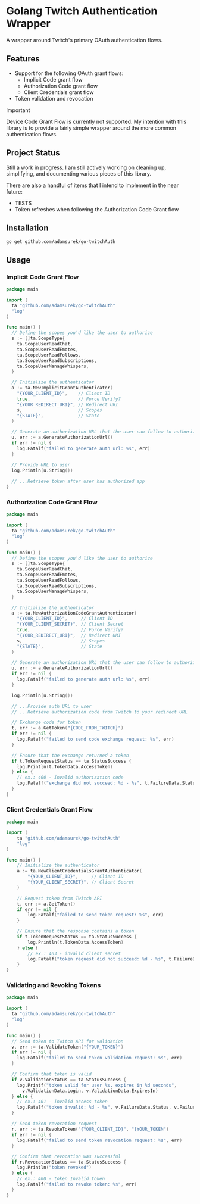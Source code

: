 # Golang Twitch Authentication Wrapper

A wrapper around Twitch's primary OAuth authentication flows.

## Features

- Support for the following OAuth grant flows:
  - Implicit Code grant flow
  - Authorization Code grant flow
  - Client Credentials grant flow
- Token validation and revocation

> [!IMPORTANT]
> Device Code Grant Flow is currently not supported. My intention with this library is to provide
> a fairly simple wrapper around the more common authentication flows.

## Project Status

Still a work in progress. I am still actively working on cleaning up, simplifying, and documenting various
pieces of this library.

There are also a handful of items that I intend to implement in the near future:

- TESTS
- Token refreshes when following the Authorization Code Grant flow

## Installation

`go get github.com/adamsurek/go-twitchAuth`

## Usage

### Implicit Code Grant Flow

```go
package main

import (
  ta "github.com/adamsurek/go-twitchAuth"
  "log"
)

func main() {
  // Define the scopes you'd like the user to authorize
  s := []ta.ScopeType{
    ta.ScopeUserReadChat,
    ta.ScopeUserReadEmotes,
    ta.ScopeUserReadFollows,
    ta.ScopeUserReadSubscriptions,
    ta.ScopeUserManageWhispers,
  }

  // Initialize the authenticator
  a := ta.NewImplicitGrantAuthenticator(
    "{YOUR_CLIENT_ID}",    // Client ID
    true,                  // Force Verify?
    "{YOUR_REDIRECT_URI}", // Redirect URI
    s,                     // Scopes
    "{STATE}",             // State
  )

  // Generate an authorization URL that the user can follow to authorize your app
  u, err := a.GenerateAuthorizationUrl()
  if err != nil {
    log.Fatalf("failed to generate auth url: %s", err)
  }

  // Provide URL to user
  log.Println(u.String())
  
  // ...Retrieve token after user has authorized app
}

```

### Authorization Code Grant Flow

```go
package main

import (
  ta "github.com/adamsurek/go-twitchAuth"
  "log"
)

func main() {
  // Define the scopes you'd like the user to authorize
  s := []ta.ScopeType{
    ta.ScopeUserReadChat,
    ta.ScopeUserReadEmotes,
    ta.ScopeUserReadFollows,
    ta.ScopeUserReadSubscriptions,
    ta.ScopeUserManageWhispers,
  }

  // Initialize the authenticator
  a := ta.NewAuthorizationCodeGrantAuthenticator(
    "{YOUR_CLIENT_ID}",     // Client ID
    "{YOUR_CLIENT_SECRET}", // Client Secret
    true,                   // Force Verify?
    "{YOUR_REDIRECT_URI}",  // Redirect URI
    s,                      // Scopes
    "{STATE}",              // State
  )

  // Generate an authorization URL that the user can follow to authorize your app
  u, err := a.GenerateAuthorizationUrl()
  if err != nil {
    log.Fatalf("failed to generate auth url: %s", err)
  }

  log.Println(u.String())

  // ...Provide auth URL to user
  // ...Retrieve authorization code from Twitch to your redirect URL

  // Exchange code for token
  t, err := a.GetToken("{CODE_FROM_TWITCH}")
  if err != nil {
    log.Fatalf("failed to send code exchange request: %s", err)
  }

  // Ensure that the exchange returned a token
  if t.TokenRequestStatus == ta.StatusSuccess {
    log.Println(t.TokenData.AccessToken)
  } else {
    // ex.: 400 - Invalid authorization code
    log.Fatalf("exchange did not succeed: %d - %s", t.FailureData.Status, t.FailureData.Message)
  }
}

```

### Client Credentials Grant Flow

```go
package main

import (
	ta "github.com/adamsurek/go-twitchAuth"
	"log"
)

func main() {
	// Initialize the authenticator
	a := ta.NewClientCredentialsGrantAuthenticator(
		"{YOUR_CLIENT_ID}",     // Client ID
		"{YOUR_CLIENT_SECRET}", // Client Secret
	)

	// Request token from Twitch API
	t, err := a.GetToken()
	if err != nil {
		log.Fatalf("failed to send token request: %s", err)
	}

	// Ensure that the response contains a token
	if t.TokenRequestStatus == ta.StatusSuccess {
		log.Println(t.TokenData.AccessToken)
	} else {
		// ex.: 403 - invalid client secret
		log.Fatalf("token request did not succeed: %d - %s", t.FailureData.Status, t.FailureData.Message)
	}
}
```

### Validating and Revoking Tokens

```go
package main

import (
  ta "github.com/adamsurek/go-twitchAuth"
  "log"
)

func main() {
  // Send token to Twitch API for validation
  v, err := ta.ValidateToken("{YOUR_TOKEN}")
  if err != nil {
    log.Fatalf("failed to send token validation request: %s", err)
  }

  // Confirm that token is valid
  if v.ValidationStatus == ta.StatusSuccess {
    log.Printf("token valid for user %s. expires in %d seconds",
      v.ValidationData.Login, v.ValidationData.ExpiresIn)
  } else {
    // ex.: 401 - invalid access token
    log.Fatalf("token invalid: %d - %s", v.FailureData.Status, v.FailureData.Message)
  }

  // Send token revocation request
  r, err := ta.RevokeToken("{YOUR_CLIENT_ID}", "{YOUR_TOKEN")
  if err != nil {
    log.Fatalf("failed to send token revocation request: %s", err)
  }

  // Confirm that revocation was successful
  if r.RevocationStatus == ta.StatusSuccess {
    log.Println("token revoked")
  } else {
    // ex.: 400 - token Invalid token
    log.Fatalf("failed to revoke token: %s", err)
  }
}
```